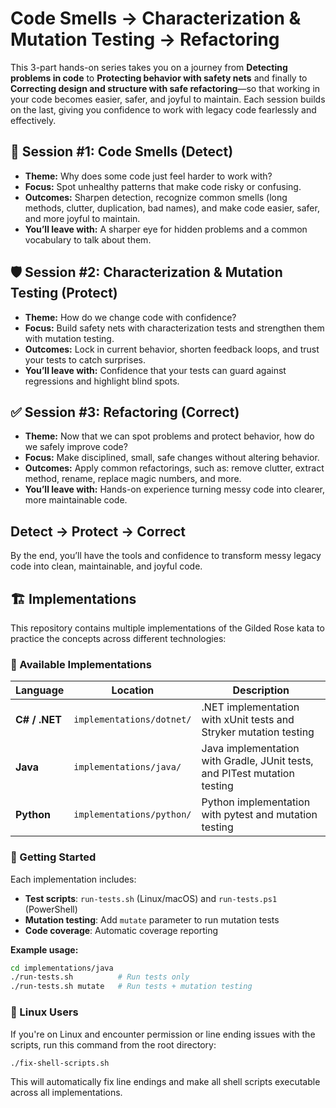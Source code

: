# Code Smells → Characterization & Mutation Testing → Refactoring

This 3-part hands-on series takes you on a journey from **Detecting problems in code** 
to **Protecting behavior with safety nets** and finally to **Correcting design and structure with safe 
refactoring**—so that working in your code becomes easier, safer, and joyful to maintain. 
Each session builds on the last, giving you confidence to work with legacy code fearlessly and effectively.

## 👃 Session #1: Code Smells (Detect)
- **Theme:** Why does some code just feel harder to work with?  
- **Focus:** Spot unhealthy patterns that make code risky or confusing.  
- **Outcomes:** Sharpen detection, recognize common smells (long methods, clutter, duplication, bad names), and make code easier, safer, and more joyful to maintain.  
- **You’ll leave with:** A sharper eye for hidden problems and a common vocabulary to talk about them.  

## 🛡️ Session #2: Characterization & Mutation Testing (Protect)
- **Theme:** How do we change code with confidence?  
- **Focus:** Build safety nets with characterization tests and strengthen them with mutation testing.  
- **Outcomes:** Lock in current behavior, shorten feedback loops, and trust your tests to catch surprises.  
- **You’ll leave with:** Confidence that your tests can guard against regressions and highlight blind spots.  

## ✅ Session #3: Refactoring (Correct)
- **Theme:** Now that we can spot problems and protect behavior, how do we safely improve code?  
- **Focus:** Make disciplined, small, safe changes without altering behavior.  
- **Outcomes:** Apply common refactorings, such as: remove clutter, extract method, rename, replace magic numbers, and more.  
- **You’ll leave with:** Hands-on experience turning messy code into clearer, more maintainable code.  

## Detect → Protect → Correct

By the end, you’ll have the tools and confidence to transform messy legacy code into clean, maintainable, and joyful code.


## 🏗️ Implementations

This repository contains multiple implementations of the Gilded Rose kata to practice the concepts across different technologies:

### 📁 Available Implementations

| Language | Location | Description |
|----------|----------|-------------|
| **C# / .NET** | `implementations/dotnet/` | .NET implementation with xUnit tests and Stryker mutation testing |
| **Java** | `implementations/java/` | Java implementation with Gradle, JUnit tests, and PITest mutation testing |
| **Python** | `implementations/python/` | Python implementation with pytest and mutation testing |

### 🚀 Getting Started

Each implementation includes:
- **Test scripts**: `run-tests.sh` (Linux/macOS) and `run-tests.ps1` (PowerShell)
- **Mutation testing**: Add `mutate` parameter to run mutation tests
- **Code coverage**: Automatic coverage reporting

**Example usage:**
```bash
cd implementations/java
./run-tests.sh          # Run tests only
./run-tests.sh mutate   # Run tests + mutation testing
```

### 🐧 Linux Users

If you're on Linux and encounter permission or line ending issues with the scripts, run this command from the root directory:

```bash
./fix-shell-scripts.sh
```

This will automatically fix line endings and make all shell scripts executable across all implementations.

